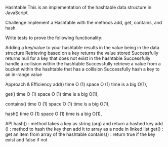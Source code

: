 Hashtable
This is an implementation of the hashtable data structure in JavaScript.

Challenge
Implement a Hashtable with the methods add, get, contains, and hash.

Write tests to prove the following functionality:

Adding a key/value to your hashtable results in the value being in the data structure Retrieving based on a key returns the value stored Successfully returns null for a key that does not exist in the hashtable Successfully handle a collision within the hashtable Successfully retrieve a value from a bucket within the hashtable that has a collision Successfully hash a key to an in-range value

Approach & Efficiency
add() time O (1) space O (1) time is a big O(1), 

get() time O (1) space O (1) time is a big O(1), 

contains() time O (1) space O (1) time is a big O(1), 

hash() time O (1) space O (1) time is a big O(1), 

API
hash() : method takes a key as string (arg) and return a hashed key
add () : method to hash the key then add it to array as a node in linked list
get() : get an item from array of the hashtable
contains() : return true if the key exist and false if not
